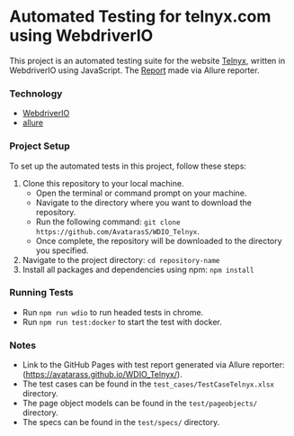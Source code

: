 # Automated Testing for telnyx.com using WebdriverIO

This project is an automated testing suite for the website [Telnyx](https://telnyx.com/), written in WebdriverIO using JavaScript. The [Report](https://avatarass.github.io/WDIO_Telnyx/) made via Allure reporter.

### Technology
- [WebdriverIO](https://webdriver.io/)
- [allure](https://docs.qameta.io/allure-report/)

### Project Setup

To set up the automated tests in this project, follow these steps:
1. Clone this repository to your local machine.
    - Open the terminal or command prompt on your machine.
    - Navigate to the directory where you want to download the repository.
    - Run the following command: 
    ```git clone https://github.com/AvatarasS/WDIO_Telnyx```.
    - Once complete, the repository will be downloaded to the directory you specified.
2. Navigate to the project directory:
    ```cd repository-name```
3. Install all packages and dependencies using npm:
    ```npm install```


### Running Tests

- Run ```npm run wdio``` to run headed tests in chrome.
- Run ```npm run test:docker``` to start the test with docker.

### Notes

- Link to the GitHub Pages with test report generated via Allure reporter: (https://avatarass.github.io/WDIO_Telnyx/).
- The test cases can be found in the `test_cases/TestCaseTelnyx.xlsx` directory.
- The page object models can be found in the `test/pageobjects/` directory.
- The specs can be found in the `test/specs/` directory.

